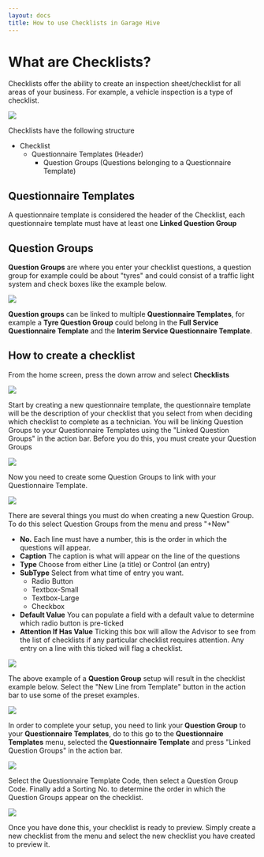 ```yaml
---
layout: docs
title: How to use Checklists in Garage Hive
---
```

# What are Checklists?

Checklists offer the ability to create an inspection sheet/checklist for all areas of your business. For example, a vehicle inspection is a type of checklist. 

![](media/garagehive-checklists-example.png)

Checklists have the following structure 

* Checklist
    * Questionnaire Templates (Header)
        * Question Groups (Questions belonging to a Questionnaire Template)

## Questionnaire Templates

A questionnaire template is considered the header of the Checklist, each questionnaire template must have at least one **Linked Question Group**

## Question Groups

**Question Groups** are where you enter your checklist questions, a question group for example could be about "tyres" and could consist of a traffic light system and check boxes like the example below. 

![](media/garagehive-checklists-group-example.png)

**Question groups** can be linked to multiple **Questionnaire Templates**, for example a **Tyre Question Group** could belong in the **Full Service Questionnaire Template** and the **Interim Service Questionnaire Template**. 

## How to create a checklist

From the home screen, press the down arrow and select **Checklists**

![](media/garagehive-checklists-how-to-create-menu.png)

Start by creating a new questionnaire template, the questionnaire template will be the description of your checklist that you select from when deciding which checklist to complete as a technician. You will be linking Question Groups to your Questionnaire Templates using the "Linked Question Groups" in the action bar. Before you do this, you must create your Question Groups

![](media/garagehive-checklists-questionnaire-templates.png)

Now you need to create some Question Groups to link with your Questionnaire Template. 

![](media/garagehive-checklists-questiongroups.png)

There are several things you must do when creating a new Question Group. To do this select Question Groups from the menu and press "+New" 

* **No.** Each line must have a number, this is the order in which the questions will appear. 
* **Caption** The caption is what will appear on the line of the questions
* **Type** Choose from either Line (a title) or Control (an entry)
* **SubType** Select from what time of entry you want.
     * Radio Button
     * Textbox-Small
     * Textbox-Large
     * Checkbox
* **Default Value** You can populate a field with a default value to determine which radio button is pre-ticked
* **Attention If Has Value** Ticking this box will allow the Advisor to see from the list of checklists if any particular checklist requires attention. Any entry on a line with this ticked will flag a checklist. 

![](media/garagehive-checklists-example-setup.png)

The above example of a **Question Group** setup will result in the checklist example below. Select the "New Line from Template" button in the action bar to use some of the preset examples. 

![](media/garagehive-checklists-setup-questions.png)

In order to complete your setup, you need to link your **Question Group** to your **Questionnaire Templates**, do to this go to the **Questionnaire Templates** menu, selected the **Questionnaire Template** and press "Linked Question Groups" in the action bar. 

![](media/garagehive-checklists-questionnaire-templates-linked-groups.png)

Select the Questionnaire Template Code, then select a Question Group Code. Finally add a Sorting No. to determine the order in which the Question Groups appear on the checklist. 

![](media/garagehive-checklists-questionary-template-question-groups.png)

Once you have done this, your checklist is ready to preview. Simply create a new checklist from the menu and select the new checklist you have created to preview it. 
